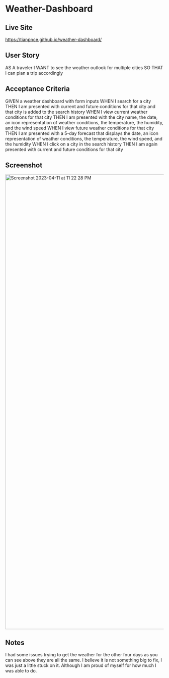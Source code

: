 # Weather-Dashboard

## Live Site
https://tianpnce.github.io/weather-dashboard/

## User Story
AS A traveler
I WANT to see the weather outlook for multiple cities
SO THAT I can plan a trip accordingly

## Acceptance Criteria
GIVEN a weather dashboard with form inputs
WHEN I search for a city
THEN I am presented with current and future conditions for that city and that city is added to the search history
WHEN I view current weather conditions for that city
THEN I am presented with the city name, the date, an icon representation of weather conditions, the temperature, the humidity, and the wind speed
WHEN I view future weather conditions for that city
THEN I am presented with a 5-day forecast that displays the date, an icon representation of weather conditions, the temperature, the wind speed, and the humidity
WHEN I click on a city in the search history
THEN I am again presented with current and future conditions for that city

## Screenshot
<img width="1440" alt="Screenshot 2023-04-11 at 11 22 28 PM" src="https://user-images.githubusercontent.com/122128252/231369129-a998ca43-ea59-45b6-8f62-ac9510dbb73e.png">


## Notes
I had some issues trying to get the weather for the other four days as you can see above they are all the same. I believe it is not something big to fix, I was just a little stuck on it. Although I am proud of myself for how much I was able to do. 
